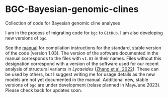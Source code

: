 # BGC-Bayesian-genomic-clines
Collection of code for Bayesian genomic cline analyses

I am in the process of migrating code for `bgc` to `GitHub`. I am also developing new versions of `bgc`.

See the [manual](bgc_manual.pdf) for compilation instructions for the standard, stable version of the code (version 1.03). The version of the software documented in the manual corresponds to the files with `v1.03` in their names. Files without this designation correspond with a version of the software used for our recent analysis of structural variants in *Lycaeides* ([Zhang et al. 2022](https://www.biorxiv.org/content/10.1101/2022.01.14.476419v1)). These can be used by others, but I suggest writing me for usage details as the new models are not yet documented in the manual. Additional new, stable versions of `bgc` are under development (relase planned in May/June 2023). Please check back for updates soon.
